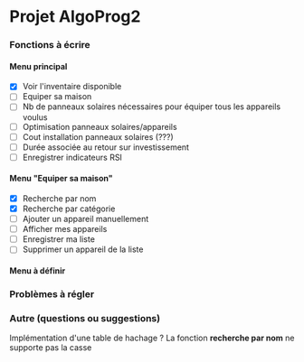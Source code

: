 # Projet AlgoProg2

### Fonctions à écrire

#### Menu principal
- [x] Voir l'inventaire disponible
- [ ] Equiper sa maison
- [ ] Nb de panneaux solaires nécessaires pour équiper tous les appareils voulus
- [ ] Optimisation panneaux solaires/appareils
- [ ] Cout installation panneaux solaires (???)
- [ ] Durée associée au retour sur investissement
- [ ] Enregistrer indicateurs RSI

#### Menu "Equiper sa maison"
- [x] Recherche par nom
- [x] Recherche par catégorie
- [ ] Ajouter un appareil manuellement
- [ ] Afficher mes appareils
- [ ] Enregistrer ma liste
- [ ] Supprimer un appareil de la liste

#### Menu à définir

### Problèmes à régler

### Autre (questions ou suggestions)
Implémentation d'une table de hachage ?
La fonction **recherche par nom** ne supporte pas la casse
